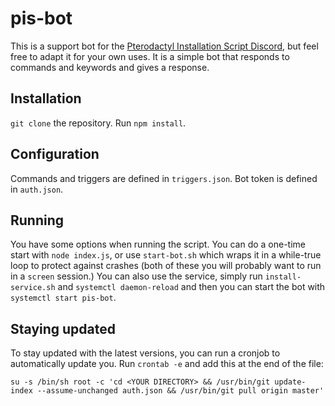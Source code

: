 # pis-bot
This is a support bot for the [Pterodactyl Installation Script Discord](https://discord.gg/zhUu4rv), but feel free to adapt it for your own uses. It is a simple bot that responds to commands and keywords and gives a response.

## Installation

`git clone` the repository. Run `npm install`.

## Configuration

Commands and triggers are defined in `triggers.json`. Bot token is defined in `auth.json`.

## Running

You have some options when running the script. You can do a one-time start with `node index.js`, or use `start-bot.sh` which wraps it in a while-true loop to protect against crashes (both of these you will probably want to run in a `screen` session.) You can also use the service, simply run `install-service.sh` and `systemctl daemon-reload` and then you can start the bot with `systemctl start pis-bot`.

## Staying updated

To stay updated with the latest versions, you can run a cronjob to automatically update you. Run `crontab -e` and add this at the end of the file:
```
su -s /bin/sh root -c 'cd <YOUR DIRECTORY> && /usr/bin/git update-index --assume-unchanged auth.json && /usr/bin/git pull origin master'
```
